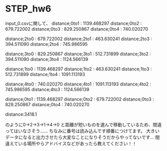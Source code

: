# STEP_hw6

input_0.csvに関して、 
distance;0to1 : 1139.468297
distance;0to2 : 679.722002
distance;0to3 : 829.250867
distance;0to4 : 740.020270

distance;2to0 : 679.722002
distance;2to1 : 463.630241
distance;2to3 : 394.511090
distance;2to4 : 745.986595

distance;3to0 : 829.250867
distance;3to1 : 512.731899
distance;3to2 : 394.511090
distance;3to4 : 1124.566139

distance;1to0 : 1139.468297
distance;1to2 : 463.630241
distance;1to3 : 512.731899
distance;1to4 : 1091.113193

distance;4to0 : 740.020270
distance;4to1 : 1091.113193
distance;4to2 : 745.986595
distance;4to3 : 1124.566139

distance;0to1 : 1139.468297
distance;0to2 : 679.722002
distance;0to3 : 829.250867
distance;0to4 : 740.020270

distance:3418.1

のように0->2->3->1->4->0
と距離が短いものを選んで移動しているため、間違ってはいなさそう…… ちなみに番号は読み込んです順番につけてます。 大きいデータになると出力させたら大変なことになりそうだからやってないです… 間違えている場所やらアドバイスなどがあったら教えてください！！